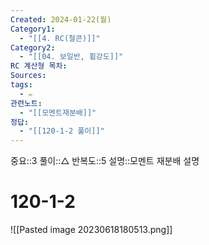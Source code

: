 ```yaml
---
Created: 2024-01-22(월)
Category1:
  - "[[4. RC(철콘)]]"
Category2:
  - "[[04. 보일반, 휨강도]]"
RC 계산형 목차: 
Sources: 
tags:
  - ✏️
관련노트:
  - "[[모멘트재분배]]"
정답:
  - "[[120-1-2 풀이]]"
---
```

중요::3
풀이::△
반복도::5
설명::모멘트 재분배 설명
#  120-1-2

![[Pasted image 20230618180513.png]]
